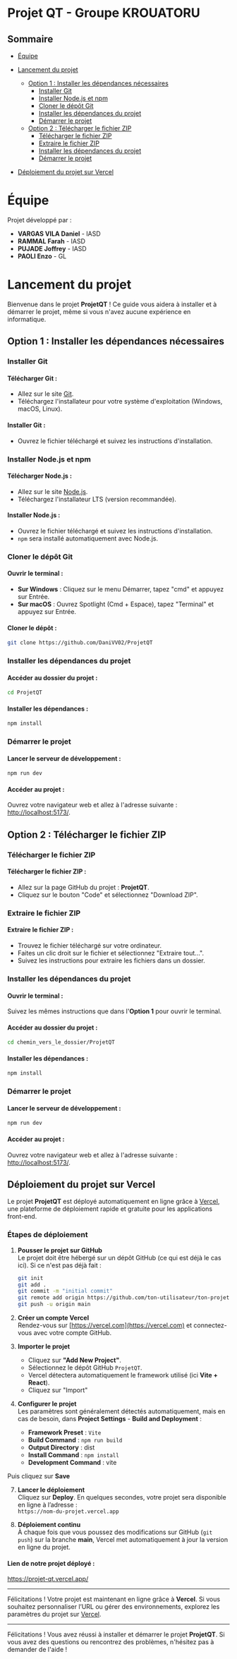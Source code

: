 # Projet QT - Groupe KROUATORU

## Sommaire
* [Équipe](#équipe)
* [Lancement du projet](#lancement-du-projet)
  * [Option 1 : Installer les dépendances nécessaires](#option-1--installer-les-dépendances-nécessaires)
    * [Installer Git](#installer-git)
    * [Installer Node.js et npm](#installer-nodejs-et-npm)
    * [Cloner le dépôt Git](#cloner-le-dépôt-git)
    * [Installer les dépendances du projet](#installer-les-dépendances-du-projet)
    * [Démarrer le projet](#démarrer-le-projet)
  * [Option 2 : Télécharger le fichier ZIP](#option-2--télécharger-le-fichier-zip)
    * [Télécharger le fichier ZIP](#télécharger-le-fichier-zip)
    * [Extraire le fichier ZIP](#extraire-le-fichier-zip)
    * [Installer les dépendances du projet](#installer-les-dépendances-du-projet)
    * [Démarrer le projet](#démarrer-le-projet)
   
* [Déploiement du projet sur Vercel](#deploy-projet)  

# Équipe
Projet développé par :

* **VARGAS VILA Daniel** - IASD
* **RAMMAL Farah** - IASD
* **PUJADE Joffrey** - IASD
* **PAOLI Enzo** - GL

# Lancement du projet
Bienvenue dans le projet **ProjetQT** ! Ce guide vous aidera à installer et à démarrer le projet, même si vous n'avez aucune expérience en informatique.

## Option 1 : Installer les dépendances nécessaires

### Installer Git

#### Télécharger Git :
* Allez sur le site [Git](https://git-scm.com/).
* Téléchargez l'installateur pour votre système d'exploitation (Windows, macOS, Linux).

#### Installer Git :
* Ouvrez le fichier téléchargé et suivez les instructions d'installation.

### Installer Node.js et npm

#### Télécharger Node.js :
* Allez sur le site [Node.js](https://nodejs.org/).
* Téléchargez l'installateur LTS (version recommandée).

#### Installer Node.js :
* Ouvrez le fichier téléchargé et suivez les instructions d'installation.
* `npm` sera installé automatiquement avec Node.js.

### Cloner le dépôt Git

#### Ouvrir le terminal :
* **Sur Windows** : Cliquez sur le menu Démarrer, tapez "cmd" et appuyez sur Entrée.
* **Sur macOS** : Ouvrez Spotlight (Cmd + Espace), tapez "Terminal" et appuyez sur Entrée.

#### Cloner le dépôt :
```sh
git clone https://github.com/DaniVV02/ProjetQT
```

### Installer les dépendances du projet

#### Accéder au dossier du projet :
```sh
cd ProjetQT
```

#### Installer les dépendances :
```sh
npm install
```

### Démarrer le projet

#### Lancer le serveur de développement :
```sh
npm run dev
```

#### Accéder au projet :
Ouvrez votre navigateur web et allez à l'adresse suivante : [http://localhost:5173/](http://localhost:5173/).

## Option 2 : Télécharger le fichier ZIP

### Télécharger le fichier ZIP

#### Télécharger le fichier ZIP :
* Allez sur la page GitHub du projet : **ProjetQT**.
* Cliquez sur le bouton "Code" et sélectionnez "Download ZIP".

### Extraire le fichier ZIP

#### Extraire le fichier ZIP :
* Trouvez le fichier téléchargé sur votre ordinateur.
* Faites un clic droit sur le fichier et sélectionnez "Extraire tout...".
* Suivez les instructions pour extraire les fichiers dans un dossier.

### Installer les dépendances du projet

#### Ouvrir le terminal :
Suivez les mêmes instructions que dans l'**Option 1** pour ouvrir le terminal.

#### Accéder au dossier du projet :
```sh
cd chemin_vers_le_dossier/ProjetQT
```

#### Installer les dépendances :
```sh
npm install
```

### Démarrer le projet

#### Lancer le serveur de développement :
```sh
npm run dev
```

#### Accéder au projet :
Ouvrez votre navigateur web et allez à l'adresse suivante : [http://localhost:5173/](http://localhost:5173/).

## Déploiement du projet sur Vercel <a id="deploy-projet"></a>

Le projet **ProjetQT** est déployé automatiquement en ligne grâce à [Vercel](https://vercel.com/), une plateforme de déploiement rapide et gratuite pour les applications front-end.

### Étapes de déploiement

1. **Pousser le projet sur GitHub**  
   Le projet doit être hébergé sur un dépôt GitHub (ce qui est déjà le cas ici).
   Si ce n'est pas déjà fait :
   ```sh
   git init
   git add .
   git commit -m "initial commit"
   git remote add origin https://github.com/ton-utilisateur/ton-projet.git
   git push -u origin main
   ```


3. **Créer un compte Vercel**  
   Rendez-vous sur [https://vercel.com](https://vercel.com) et connectez-vous avec votre compte GitHub.

4. **Importer le projet**
   - Cliquez sur **"Add New Project"**.
   - Sélectionnez le dépôt GitHub `ProjetQT`.
   - Vercel détectera automatiquement le framework utilisé (ici **Vite + React**).
   - Cliquez sur "Import"


5. **Configurer le projet**  
   Les paramètres sont généralement détectés automatiquement, mais en cas de besoin, dans **Project Settings** - **Build and Deployment** :

   - **Framework Preset** : `Vite`
   - **Build Command** : `npm run build`
   - **Output Directory** : dist
   - **Install Command** : `npm install`
   - **Development Command** : vite

  Puis cliquez sur **Save**

7. **Lancer le déploiement**  
   Cliquez sur **Deploy**. En quelques secondes, votre projet sera disponible en ligne à l’adresse :  
    `https://nom-du-projet.vercel.app`

8. **Déploiement continu**  
   À chaque fois que vous poussez des modifications sur GitHub (`git push`) sur la branche **main**, Vercel met automatiquement à jour la version en ligne du projet.

#### Lien de notre projet déployé : 

https://projet-qt.vercel.app/

---

Félicitations ! Votre projet est maintenant en ligne grâce à **Vercel**. Si vous souhaitez personnaliser l’URL ou gérer des environnements, explorez les paramètres du projet sur [Vercel](https://vercel.com/dashboard).


---
Félicitations ! Vous avez réussi à installer et démarrer le projet **ProjetQT**. Si vous avez des questions ou rencontrez des problèmes, n'hésitez pas à demander de l'aide !
